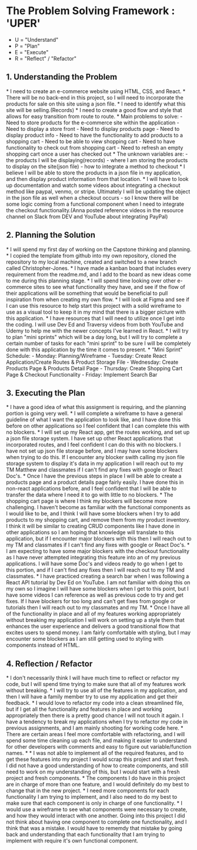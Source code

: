 <h1>The Problem Solving Framework : 'UPER'</h1>

* U = "Understand"
* P = "Plan"
* E = "Execute"
* R = "Reflect" / "Refactor"

<h2>1. Understanding the Problem</h2>
* I need to create an e-commerce website using HTML, CSS, and React.
* There will be no back-end in this project, so I will need to incorporate the products for sale on this site using a json file.
* I need to identify what this site will be selling.(Records)
* I need to create a good flow and style that allows for easy transition from route to route.
* Main problems to solve:
    - Need to store products for the e-commerce site within the application
    - Need to display a store front
    - Need to display products page
    - Need to display product info
    - Need to have the functionality to add products to a shopping cart
    - Need to be able to view shopping cart
    - Need to have functionality to check out from shopping cart
    - Need to refresh an empty shopping cart once a user has checked out
* The unknown variables are:
    - the products I will be displaying(records)
    - where I am storing the products to display on the site(json file)
    - how to integrate a method to checkout
* I believe I will be able to store the products in a json file in my application, and then display product information from that location.
* I will have to look up documentation and watch some videos about integrating a checkout method like paypal, venmo, or stripe. Ultimately I will be updating the object in the json file as well when a checkout occurs - so I know there will be some logic coming from a functional component when I need to integrate the checkout functionality.(Anna posted reference videos in the resource channel on Slack from DEV and YouTube about integrating PayPal)
<h2>
    2. Planning the Solution
</h2>
* I will spend my first day of working on the Capstone thinking and planning.
* I copied the template from github into my own repository,  cloned the repository to my local machine, created and switched to a new branch called Christopher-Jones.
* I have made a kanban board that includes every requirement from the readme.md, and I add to the board as new ideas come to me during this planning stage.
* I will spend time looking over other e-commerce sites to see what functionality they have, and see if the flow of their applications will be something that would be beneficial to pull inspiration from when creating my own flow.
* I will look at Figma and see if I can use this resource to help start this project with a solid wireframe to use as a visual tool to keep it in my mind that there is a bigger picture with this application.
* I have resources that I will need to utilize once I get into the coding. I will use Dev Ed and Traversy videos from both YouTube and Udemy to help me with the newer concepts I've learned in React.
* I will try to plan "mini sprints" which will be a day long, but I will try to complete a certain number of tasks for each "mini sprint" to be sure I will be completely done with this application by the time it comes to present.
* "Mini Sprint" Schedule:
    - Monday: Planning/Wireframe
    - Tuesday: Create React Application/Create Routes & Product Storage File
    - Wednesday: Create Products Page & Products Detail Page
    - Thursday: Create Shopping Cart Page & Checkout Functionality
    - Friday: Implement Search Bar
<h2>
    3. Executing the Plan
</h2>
* I have a good idea of what this assignment is requiring, and the planning portion is going very well.
* I will complete a wireframe to have a general guideline of what I want the application to look like, and I have done this before on other applications so I feel confident that I can complete this with no blockers.
* I will set up my React app, get the routes working, and set up a json file storage system. I have set up other React applications that incorporated routes, and I feel confident I can do this with no blockers. I have not set up json file storage before, and I may have some blockers when trying to do this. If I encounter any blocker swith calling my json file storage system to display it's data in my application I will reach out to my TM Matthew and classmates if I can't find any fixes with google or React Doc's.
* Once I have the previous steps in place I will be able to create a products page and a product details page fairly easily. I have done this in non-react applications before, and I feel confident that I will be able to transfer the data where I need it to go with little to no blockers.
* The shopping cart page is where I think my blockers will become more challenging. I haven't become as familiar with the functional components as I would like to be, and I think I will have some blockers when I try to add products to my shopping cart, and remove them from my product inventory. I think it will be similar to creating CRUD components like I have done in other applications so I am hoping that knowledge will translate to this application, but if I encounter major blockers with this then I will reach out to my TM and classmates if I can't find any fixes with google or React Doc's.
* I am expecting to have some major blockers with the checkout functionality as I have never attempted integrating this feature into an of my previous applications. I will have some Doc's and videos ready to go when I get to this portion, and if I can't find any fixes then I will reach out to my TM and classmates.
* I have practiced creating a search bar when I was following a React API tutorial by Dev Ed on YouTube. I am not familiar with doing this on my own so I imagine I will have some blockers when I get to this point, but I have some videos I can reference as well as previous code to try and get fixes. If I have blockers for too long and can't get fixes from google or tutorials then I will reach out to my classmates and my TM.
* Once I have all of the functionality in place and all of my features working appropriately without breaking my application I will work on setting up a style them that enhances the user experience and delivers a good transitional flow that excites users to spend money. I am fairly comfortable with styling, but I may encounter some blockers as I am still getting used to styling with components instead of HTML.
<h2>
    4. Reflection / Refactor
</h2>
* I don't necessarily think I will have much time to reflect or refactor my code, but I will spend time trying to make sure that all of my features work without breaking.
* I will try to use all of the features in my application, and then I will have a family member try to use my application and get their feedback.
* I would love to refactor my code into a clean streamlined file, but if I get all the functionality and features in place and working appropriately then there is a pretty good chance I will not touch it again. I have a tendency to break my applications when I try to refactor my code in previous assignments, and I am mainly shooting for working code here.
* There are certain areas I feel more comfortable with refactoring, and I will spend some time cleaning up each file, and making it easier to understand for other developers with comments and easy to figure out variable/function names.
* * I was not able to implement all of the required features, and to get these features into my project I would scrap this project and start fresh. I did not have a good understanding of how to create components, and still need to work on my understanding of this, but I would start with a fresh project and fresh components.
* The components I do have in this project are in charge of more than one feature, and I would definitely do my best to change that in the new project.
* I need more components for each functionality I am trying to implement, and I also need to do my best to make sure that each component is only in charge of one functionality.
* I would use a wireframe to see what components were necessary to create, and how they would interact with one another. Going into this project I did not think about having one component to complete one functionality, and I think that was a mistake. I would have to rememdy that mistake by going back and understanding that each functionality that I am trying to implement with require it's own functional component.
